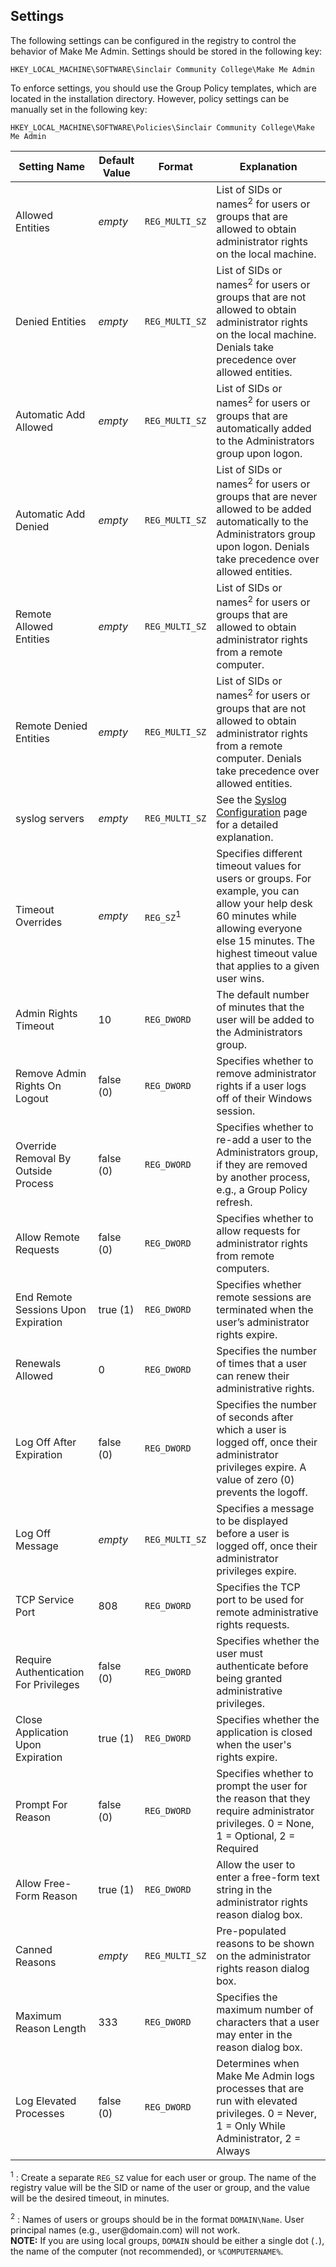 ## Settings

The following settings can be configured in the registry to control the behavior of Make Me Admin. Settings should be stored in the following key:

`HKEY_LOCAL_MACHINE\SOFTWARE\Sinclair Community College\Make Me Admin`

To enforce settings, you should use the Group Policy templates, which are located in the installation directory. However, policy settings can be manually set in the following key:

`HKEY_LOCAL_MACHINE\SOFTWARE\Policies\Sinclair Community College\Make Me Admin`


| Setting Name | Default Value | Format | Explanation |
| ------------ | ------------- | ------ | ----------- |
| Allowed Entities                      | *empty*   | `REG_MULTI_SZ`       | List of SIDs or names<sup>2</sup> for users or groups that are allowed to obtain administrator rights on the local machine. |
| Denied Entities                       | *empty*   | `REG_MULTI_SZ`       | List of SIDs or names<sup>2</sup> for users or groups that are not allowed to obtain administrator rights on the local machine. Denials take precedence over allowed entities. |
| Automatic Add Allowed                 | *empty*   | `REG_MULTI_SZ`       | List of SIDs or names<sup>2</sup> for users or groups that are automatically added to the Administrators group upon logon. |
| Automatic Add Denied                  | *empty*   | `REG_MULTI_SZ`       | List of SIDs or names<sup>2</sup> for users or groups that are never allowed to be added automatically to the Administrators group upon logon. Denials take precedence over allowed entities. |
| Remote Allowed Entities               | *empty*   | `REG_MULTI_SZ`       | List of SIDs or names<sup>2</sup> for users or groups that are allowed to obtain administrator rights from a remote computer. |
| Remote Denied Entities                | *empty*   | `REG_MULTI_SZ`       | List of SIDs or names<sup>2</sup> for users or groups that are not allowed to obtain administrator rights from a remote computer. Denials take precedence over allowed entities. |
| syslog servers                        | *empty*   | `REG_MULTI_SZ`       | See the [Syslog Configuration](syslog-configuration.md) page for a detailed explanation. |
| Timeout Overrides                     | *empty*   | `REG_SZ`<sup>1</sup> | Specifies different timeout values for users or groups. For example, you can allow your help desk 60 minutes while allowing everyone else 15 minutes. The highest timeout value that applies to a given user wins. |
| Admin Rights Timeout                  | 10        | `REG_DWORD`          | The default number of minutes that the user will be added to the Administrators group. |
| Remove Admin Rights On Logout         | false (0) | `REG_DWORD`          | Specifies whether to remove administrator rights if a user logs off of their Windows session. |
| Override Removal By Outside Process   | false (0) | `REG_DWORD`          | Specifies whether to re-add a user to the Administrators group, if they are removed by another process, e.g., a Group Policy refresh. |
| Allow Remote Requests                 | false (0) | `REG_DWORD`          | Specifies whether to allow requests for administrator rights from remote computers. |
| End Remote Sessions Upon Expiration   | true (1)  | `REG_DWORD`          | Specifies whether remote sessions are terminated when the user’s administrator rights expire. |
| Renewals Allowed                      | 0         | `REG_DWORD`          | Specifies the number of times that a user can renew their administrative rights. |
| Log Off After Expiration              | false (0) | `REG_DWORD`          | Specifies the number of seconds after which a user is logged off, once their administrator privileges expire. A value of zero (0) prevents the logoff. |
| Log Off Message                       | *empty*   | `REG_MULTI_SZ`       | Specifies a message to be displayed before a user is logged off, once their administrator privileges expire. |
| TCP Service Port                      | 808       | `REG_DWORD`          | Specifies the TCP port to be used for remote administrative rights requests. |
| Require Authentication For Privileges | false (0) | `REG_DWORD`          | Specifies whether the user must authenticate before being granted administrative privileges. |
| Close Application Upon Expiration     | true (1)  | `REG_DWORD`          | Specifies whether the application is closed when the user's rights expire. |
| Prompt For Reason                     | false (0) | `REG_DWORD`          | Specifies whether to prompt the user for the reason that they require administrator privileges. 0 = None, 1 = Optional, 2 = Required |
| Allow Free-Form Reason                | true (1)  | `REG_DWORD`          | Allow the user to enter a free-form text string in the administrator rights reason dialog box. |
| Canned Reasons                        | *empty*   | `REG_MULTI_SZ`       | Pre-populated reasons to be shown on the administrator rights reason dialog box. |
| Maximum Reason Length                 | 333       | `REG_DWORD`          | Specifies the maximum number of characters that a user may enter in the reason dialog box. |
| Log Elevated Processes                | false (0) | `REG_DWORD`          | Determines when Make Me Admin logs processes that are run with elevated privileges. 0 = Never, 1 = Only While Administrator, 2 = Always |

<sup>1</sup> : Create a separate `REG_SZ` value for each user or group. The name of the registry value will be the SID or name of the user or group, and the value will be the desired timeout, in minutes.

<sup>2</sup> : Names of users or groups should be in the format `DOMAIN\Name`. User principal names (e.g., user@<span></span>domain.com) will not work.  
**NOTE:** If you are using local groups, `DOMAIN` should be either a single dot (`.`), the name of the computer (not recommended), or `%COMPUTERNAME%`.